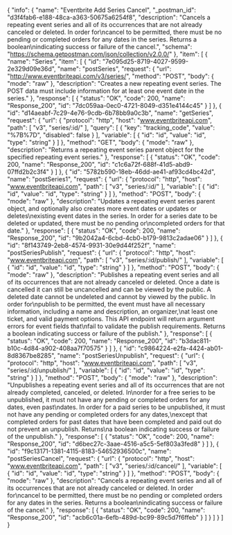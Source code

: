 {
  "info": {
    "name": "Eventbrite Add Series  Cancel",
    "_postman_id": "d3f4fab6-e188-48ca-a363-50675a6254f8",
    "description": "Cancels a repeating event series and all of its occurrences that are not already canceled or deleted. In order for\ncancel to be permitted, there must be no pending or completed orders for any dates in the series. Returns a boolean\nindicating success or failure of the cancel.",
    "schema": "https://schema.getpostman.com/json/collection/v2.0.0/"
  },
  "item": [
    {
      "name": "Series",
      "item": [
        {
          "id": "7e095d25-8719-4027-9599-2e329d09e36d",
          "name": "postSeries",
          "request": {
            "url": "http://www.eventbriteapi.com/v3/series/",
            "method": "POST",
            "body": {
              "mode": "raw"
            },
            "description": "Creates a new repeating event series. The POST data must include information for at least one event date in the series."
          },
          "response": [
            {
              "status": "OK",
              "code": 200,
              "name": "Response_200",
              "id": "7dc059aa-0ec0-4721-8049-d351e4144c45"
            }
          ]
        },
        {
          "id": "d14aeabf-7c29-4e76-9cdb-6b78bb9a0c3b",
          "name": "getSeries",
          "request": {
            "url": {
              "protocol": "http",
              "host": "www.eventbriteapi.com",
              "path": [
                "v3",
                "series/:id/"
              ],
              "query": [
                {
                  "key": "tracking_code",
                  "value": "%7B%7D",
                  "disabled": false
                }
              ],
              "variable": [
                {
                  "id": "id",
                  "value": "id",
                  "type": "string"
                }
              ]
            },
            "method": "GET",
            "body": {
              "mode": "raw"
            },
            "description": "Returns a repeating event series parent object for the specified repeating event series."
          },
          "response": [
            {
              "status": "OK",
              "code": 200,
              "name": "Response_200",
              "id": "c1c6a72f-688f-41d5-abd9-07ffd2b2c3f4"
            }
          ]
        },
        {
          "id": "5782b590-18eb-46dd-ae41-af93cd4bc42d",
          "name": "postSeries1",
          "request": {
            "url": {
              "protocol": "http",
              "host": "www.eventbriteapi.com",
              "path": [
                "v3",
                "series/:id/"
              ],
              "variable": [
                {
                  "id": "id",
                  "value": "id",
                  "type": "string"
                }
              ]
            },
            "method": "POST",
            "body": {
              "mode": "raw"
            },
            "description": "Updates a repeating event series parent object, and optionally also creates more event dates or updates or deletes\nexisting event dates in the series. In order for a series date to be deleted or updated, there must be no pending or\ncompleted orders for that date."
          },
          "response": [
            {
              "status": "OK",
              "code": 200,
              "name": "Response_200",
              "id": "9b2042a4-6cbd-4cb0-b179-9813c2adae06"
            }
          ]
        },
        {
          "id": "8f143749-2eb8-4574-9931-30e9d44f252f",
          "name": "postSeriesPublish",
          "request": {
            "url": {
              "protocol": "http",
              "host": "www.eventbriteapi.com",
              "path": [
                "v3",
                "series/:id/publish/"
              ],
              "variable": [
                {
                  "id": "id",
                  "value": "id",
                  "type": "string"
                }
              ]
            },
            "method": "POST",
            "body": {
              "mode": "raw"
            },
            "description": "Publishes a repeating event series and all of its occurrences that are not already canceled or deleted. Once a date is cancelled it can still be uncancelled and can be viewed by the public. A deleted date cannot be undeleted and cannot by viewed by the public. In order for\npublish to be permitted, the event must have all necessary information, including a name and description, an organizer,\nat least one ticket, and valid payment options. This API endpoint will return argument errors for event fields that\nfail to validate the publish requirements. Returns a boolean indicating success or failure of the publish."
          },
          "response": [
            {
              "status": "OK",
              "code": 200,
              "name": "Response_200",
              "id": "b3dac811-b10c-4d84-a902-408aa7f70575"
            }
          ]
        },
        {
          "id": "c9864224-e2fa-4424-ab01-8d8367be8285",
          "name": "postSeriesUnpublish",
          "request": {
            "url": {
              "protocol": "http",
              "host": "www.eventbriteapi.com",
              "path": [
                "v3",
                "series/:id/unpublish/"
              ],
              "variable": [
                {
                  "id": "id",
                  "value": "id",
                  "type": "string"
                }
              ]
            },
            "method": "POST",
            "body": {
              "mode": "raw"
            },
            "description": "Unpublishes a repeating event series and all of its occurrences that are not already completed, canceled, or deleted. In\norder for a free series to be unpublished, it must not have any pending or completed orders for any dates, even past\ndates. In order for a paid series to be unpublished, it must not have any pending or completed orders for any dates,\nexcept that completed orders for past dates that have been completed and paid out do not prevent an unpublish. Returns\na boolean indicating success or failure of the unpublish."
          },
          "response": [
            {
              "status": "OK",
              "code": 200,
              "name": "Response_200",
              "id": "d6bec27c-3aae-4516-a5c5-5ef803a3fed8"
            }
          ]
        },
        {
          "id": "f9c13171-1381-4115-8183-54652936500c",
          "name": "postSeriesCancel",
          "request": {
            "url": {
              "protocol": "http",
              "host": "www.eventbriteapi.com",
              "path": [
                "v3",
                "series/:id/cancel/"
              ],
              "variable": [
                {
                  "id": "id",
                  "value": "id",
                  "type": "string"
                }
              ]
            },
            "method": "POST",
            "body": {
              "mode": "raw"
            },
            "description": "Cancels a repeating event series and all of its occurrences that are not already canceled or deleted. In order for\ncancel to be permitted, there must be no pending or completed orders for any dates in the series. Returns a boolean\nindicating success or failure of the cancel."
          },
          "response": [
            {
              "status": "OK",
              "code": 200,
              "name": "Response_200",
              "id": "acb6c01a-6efb-489d-bc99-89c5d7f6ffeb"
            }
          ]
        }
      ]
    }
  ]
}